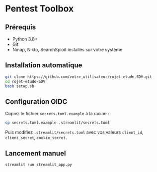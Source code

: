 # Pentest Toolbox

## Prérequis
- Python 3.8+
- Git
- Nmap, Nikto, SearchSploit installés sur votre système

## Installation automatique
```bash
git clone https://github.com/votre_utilisateur/rojet-etude-SDV.git
cd rojet-etude-SDV
bash setup.sh
```

## Configuration OIDC
Copiez le fichier `secrets.toml.example` à la racine :
```bash
cp secrets.toml.example .streamlit/secrets.toml
```
Puis modifiez `.streamlit/secrets.toml` avec vos valeurs `client_id`, `client_secret`, `cookie_secret`.

## Lancement manuel
```bash
streamlit run streamlit_app.py
```